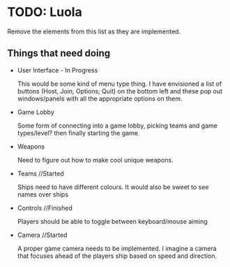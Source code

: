 # TODO: Luola
Remove the elements from this list as they are implemented.

## Things that need doing

- User Interface - In Progress

  This would be some kind of menu type thing. I have envisioned a list of buttons (Host, Join, Options, Quit) on the bottom left and these pop out windows/panels with all the appropriate options on them.

- Game Lobby

  Some form of connecting into a game lobby, picking teams and game types/level? then finally starting the game.

- Weapons

  Need to figure out how to make cool unique weapons.

- Teams //Started

  Ships need to have different colours. It would also be sweet to see names over ships

- Controls //Finished

  Players should be able to toggle between keyboard/mouse aiming

- Camera //Started

  A proper game camera needs to be implemented. I imagine a camera that focuses ahead of the players ship based on speed and direction.